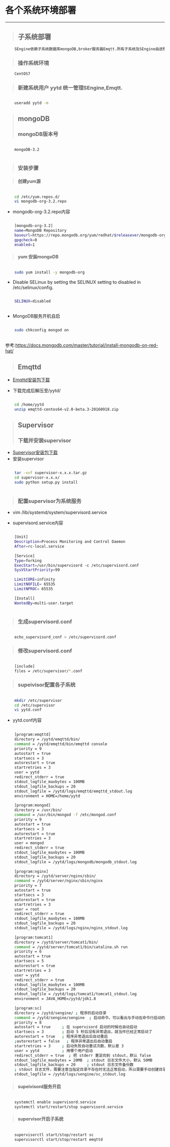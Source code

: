 各个系统环境部署
==================================================

--------------------------------------
> ## 子系统部署
```bash
	SEngine依赖子系统数据库mongoDB,broker服务器Emqtt.所有子系统及SEngine由进程管理工具Supervisor统一管理
```	
> ### 操作系统环境
```bash
	CentOS7
```
> ### 新建系统用户 yytd 统一管理SEngine,Emqtt.
```bash

	useradd yytd -m 

```

> ## mongoDB
> ### mongoDB版本号
```bash

	mongoDB-3.2
   
```
        
> ### 安装步骤

> #### 创建yum源
```bash

	cd /etc/yum.repos.d/
	vi mongodb-org-3.2.repo

```
- mongodb-org-3.2.repo内容

```bash

	[mongodb-org-3.2]
	name=MongoDB Repository
	baseurl=https://repo.mongodb.org/yum/redhat/$releasever/mongodb-org/3.2/x86_64/
	gpgcheck=0
	enabled=1

```

> #### yum 安装mongoDB
```bash

	sudo yum install -y mongodb-org

```

- Disable SELinux by setting the SELINUX setting to disabled in /etc/selinux/config.
```bash

	SELINUX=disabled
	
```

- MongoDB服务开机自启
```bash

	sudo chkconfig mongod on
	
```

参考:https://docs.mongodb.com/master/tutorial/install-mongodb-on-red-hat/


> ## Emqttd
- [Emqttd安装包下载](http://emqtt.com/downloads)

- 下载完成后解压至/yytd/
```bash

	cd /home/yytd
	unzip emqttd-centos64-v2.0-beta.3-20160918.zip

```

> ## Supervisor
> ### 下载并安装supervisor
- [Supervisor安装包下载](https://pypi.python.org/pypi/supervisor)
- 安装supervisor
```bash

	tar -xvf supervisor-x.x.x.tar.gz
	cd supervisor-x.x.x/
	sudo python setup.py install   
	
```

> ### 配置supervisor为系统服务

- vim /lib/systemd/system/supervisord.service

- supervisord.service内容
```bash

	[Unit]
	Description=Process Monitoring and Control Daemon
	After=rc-local.service
	
	[Service]
	Type=forking
	ExecStart=/usr/bin/supervisord -c /etc/supervisord.conf
	SysVStartPriority=99
	
	LimitCORE=infinity
	LimitNOFILE= 65535
	LimitNPROC= 65535
	
	[Install]
	WantedBy=multi-user.target
	
```
> ### 生成supervisord.conf
```bash

	echo_supervisord_conf > /etc/supervisord.conf

```

> ### 修改supervisord.conf
```bash

	[include]
	files = /etc/supervisor/*.conf

```
> ### supeivisor配置各子系统
```bash
	
	mkdir /etc/supervisor
	cd /etc/supervisor
	vi yytd.conf

```
- yytd.conf内容
```bash
	
	[program:emqttd]
	directory = /yytd/emqttd/bin/
	command = /yytd/emqttd/bin/emqttd console
	priority = 9
	autostart = true
	startsecs = 3
	autorestart = true
	startretries = 3
	user = yytd 
	redirect_stderr = true
	stdout_logfile_maxbytes = 100MB
	stdout_logfile_backups = 20
	stdout_logfile = /yytd/logs/emqttd/emqttd_stdout.log
	environment = HOME=/home/yytd
	
	[program:mongod]
	directory = /usr/bin/
	command = /usr/bin/mongod -f /etc/mongod.conf
	priority = 9
	autostart = true
	startsecs = 3
	autorestart = true
	startretries = 3
	user = mongod
	redirect_stderr = true
	stdout_logfile_maxbytes = 100MB
	stdout_logfile_backups = 20
	stdout_logfile = /yytd/logs/mongodb/mongodb_stdout.log
	
	[program:nginx]
	directory = /yytd/server/nginx/sbin/
	command = /yytd/server/nginx/sbin/nginx
	priority = 7
	autostart = true
	startsecs = 3
	autorestart = true
	startretries = 3
	user = root
	redirect_stderr = true
	stdout_logfile_maxbytes = 100MB
	stdout_logfile_backups = 20
	stdout_logfile = /yytd/logs/nginx/nginx_stdout.log
	
	[program:tomcat1]
	directory = /yytd/server/tomcat1/bin/
	command = /yytd/server/tomcat1/bin/catalina.sh run
	priority = 6
	autostart = true
	startsecs = 5
	autorestart = true
	startretries = 3
	user = yytd
	redirect_stderr = true
	stdout_logfile_maxbytes = 100MB
	stdout_logfile_backups = 20
	stdout_logfile = /yytd/logs/tomcat1/tomcat1_stdout.log
	environment = JAVA_HOME=/yytd/jdk1.8
	
	[program:sc]
	directory = /yytd/sengine/ ; 程序的启动目录
	command = /yytd/sengine/sengine  ; 启动命令，可以看出与手动在命令行启动的命令是一样的
	priority = 8
	autostart = true     ; 在 supervisord 启动的时候也自动启动
	startsecs = 3        ; 启动 5 秒后没有异常退出，就当作已经正常启动了
	autorestart = true   ; 程序异常退出后自动重启
	;autorestart = false   ; 程序异常退出后自动重启
	startretries = 3     ; 启动失败自动重试次数，默认是 3
	user = yytd          ; 用哪个用户启动
	redirect_stderr = true  ; 把 stderr 重定向到 stdout，默认 false
	stdout_logfile_maxbytes = 20MB  ; stdout 日志文件大小，默认 50MB
	stdout_logfile_backups = 20     ; stdout 日志文件备份数
	; stdout 日志文件，需要注意当指定目录不存在时无法正常启动，所以需要手动创建目录（supervisord 会自动创建日志文件）
	stdout_logfile = /yytd/logs/sengine/sc_stdout.log

```
> #### supeivisord服务开启
```bash
	
	systemctl enable supervisord.service
	systemctl start/restart/stop supervisord.service

```
> #### supervisor开启子系统
```bash
	
	supervisorctl start/stop/restart sc
	supervisorctl start/stop/restart emqttd

```

